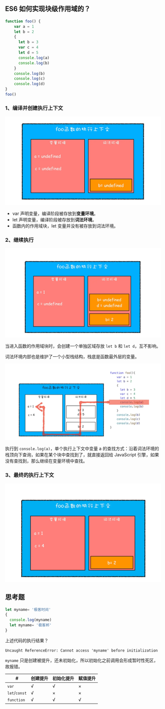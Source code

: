 ## ES6 如何实现块级作用域的？

```js
function foo() {
    var a = 1
    let b = 2
    {
      let b = 3
      var c = 4
      let d = 5
      console.log(a)
      console.log(b)
    }
    console.log(b) 
    console.log(c)
    console.log(d)
}   
foo()
```

### 1、编译并创建执行上下文

![](./img/s1.webp)

- var 声明变量，编译阶段被存放到**变量环境**。
- let 声明变量，编译阶段被存放到**词法环境**。
- 函数内的作用域块，let 变量并没有被存放到词法环境。

### 2、继续执行

![](./img/s2.webp)

当进入函数的作用域块时，会创建一个单独区域存放 `let b` 和 `let d`，互不影响。

词法环境内部也是维护了一个小型栈结构，栈底是函数最外层的变量。

![](./img/s3.webp)

执行到 `console.log(a)`，单个执行上下文中变量 a 的查找方式：沿着词法环境的栈顶向下查询，如果在某个块中查找到了，就直接返回给 JavaScript 引擎，如果没有查找到，那么继续在变量环境中查找。

### 3、最终的执行上下文

![](./img/s4.webp)

## 思考题

```js
let myname= '极客时间'
{
  console.log(myname) 
  let myname= '极客邦'
}
```

上述代码的执行结果？

```
Uncaught ReferenceError: Cannot access 'myname' before initialization
```
`myname` 只是创建被提升，还未初始化，所以初始化之前调用会形成暂时性死区，故报错。

| # | 创建提升 | 初始化提升 | 赋值提升 |
| - | - | - | - |
| `var` | √ | √ | × |
| `let`/`const` | √ | × | × |
| `function` | √ | √ | √ |

